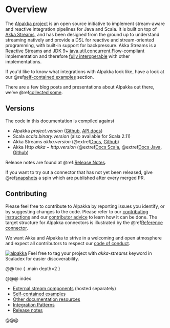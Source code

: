 # Overview

The [Alpakka project](https://developer.lightbend.com/docs/alpakka/current/) is an open source initiative to implement stream-aware and reactive integration pipelines for Java and Scala. It is built on top of [Akka Streams](https://doc.akka.io/docs/akka/current/stream/index.html), and has been designed from the ground up to understand streaming natively and provide a DSL for reactive and stream-oriented programming, with built-in support for backpressure. Akka Streams is a [Reactive Streams](https://www.reactive-streams.org/) and JDK 9+ [java.util.concurrent.Flow](https://docs.oracle.com/javase/10/docs/api/java/util/concurrent/Flow.html)-compliant implementation and therefore [fully interoperable](https://doc.akka.io/docs/akka/current/general/stream/stream-design.html#interoperation-with-other-reactive-streams-implementations) with other implementations.

If you'd like to know what integrations with Alpakka look like, have a look at our 
@ref[self-contained examples](examples/index.md) section.

There are a few blog posts and presentations about Alpakka out there, we've @ref[collected some](other-docs/webinars-presentations-articles.md).


## Versions

The code in this documentation is compiled against

* Alpakka $project.version$ ([Github](https://github.com/akka/alpakka), [API docs](https://developer.lightbend.com/docs/api/alpakka/current/akka/stream/alpakka/index.html))
* Scala $scala.binary.version$ (also available for Scala 2.11)
* Akka Streams $akka.version$ (@extref[Docs](akka-docs:stream/index.html), [Github](https://github.com/akka/akka))
* Akka Http $akka-http.version$ (@extref[Docs Scala](akka-http-docs:scala.html), @extref[Docs Java](akka-http-docs:java.html), [Github](https://github.com/akka/akka-http))

Release notes are found at @ref:[Release Notes](release-notes/index.md).

If you want to try out a connector that has not yet been released, give @ref[snapshots](other-docs/snapshots.md) a spin which are published after every merged PR.

## Contributing

Please feel free to contribute to Alpakka by reporting issues you identify, or by suggesting changes to the code. Please refer to our [contributing instructions](https://github.com/akka/alpakka/blob/master/CONTRIBUTING.md) and our [contributor advice](https://github.com/akka/alpakka/blob/master/contributor-advice.md) to learn how it can be done. The target structure for Alpakka connectors is illustrated by the @ref[Reference connector](reference.md).

We want Akka and Alpakka to strive in a welcoming and open atmosphere and expect all contributors to respect our [code of conduct](https://github.com/akka/alpakka/blob/master/CODE_OF_CONDUCT.md).

[![alpakka]][alpakka-scaladex] Feel free to tag your project with *akka-streams* keyword in Scaladex for easier discoverability.

[alpakka]: https://index.scala-lang.org/count.svg?q=topics:akka-streams&subject=akka-streams&style=flat-square

[alpakka-scaladex]: https://index.scala-lang.org/search?q=topics:akka-streams


@@ toc { .main depth=2 }

@@@ index

* [External stream components](external-components.md) (hosted separately)
* [Self-contained examples](examples/index.md)
* [Other documentation resources](other-docs/index.md)
* [Integration Patterns](patterns.md)
* [Release notes](release-notes/index.md)

@@@

